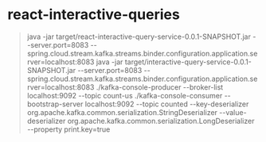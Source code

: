 # react-interactive-queries

> java -jar target/react-interactive-query-service-0.0.1-SNAPSHOT.jar --server.port=8083 --spring.cloud.stream.kafka.streams.binder.configuration.application.server=localhost:8083
> java -jar target/interactive-query-service-0.0.1-SNAPSHOT.jar --server.port=8083 --spring.cloud.stream.kafka.streams.binder.configuration.application.server=localhost:8083
> ./kafka-console-producer --broker-list localhost:9092 --topic count-us
> ./kafka-console-consumer      --bootstrap-server localhost:9092      --topic counted     --key-deserializer org.apache.kafka.common.serialization.StringDeserializer    --value-deserializer org.apache.kafka.common.serialization.LongDeserializer         --property print.key=true
